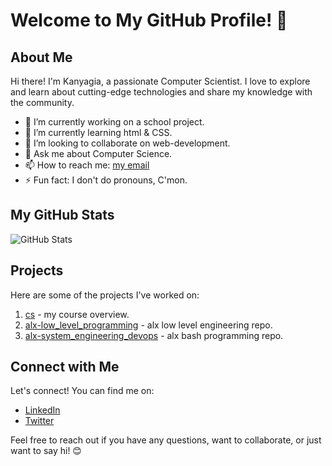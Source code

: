 # Welcome to My GitHub Profile! 👋

## About Me

Hi there! I'm Kanyagia, a passionate Computer Scientist. I love to explore and learn about cutting-edge technologies and share my knowledge with the community.

- 🔭 I’m currently working on a school project.<br>
- 🌱 I’m currently learning html & CSS.<br>
- 👯 I’m looking to collaborate on web-development. <br>
- 💬 Ask me about Computer Science.<br>
- 📫 How to reach me: [my email](mailto:tradix2021@gmail.com)<br>
- ⚡ Fun fact: I don't do pronouns, C'mon.<br>

## My GitHub Stats

![GitHub Stats](https://img.shields.io/github/stars/tradixcodes/alx-low_level_programming)

## Projects

Here are some of the projects I've worked on:

1. [cs](https://github.com/tradixcodes/cs) - my course overview.
2. [alx-low_level_programming](https://github.com/tradixcodes/alx-low_level_programming) - alx low level engineering repo.
3. [alx-system_engineering_devops](https://github.com/tradixcodes/alx-system_engineering_devops) - alx bash programming repo.

## Connect with Me

Let's connect! You can find me on:

- [LinkedIn](www.linkedin.com/in/njoroge-kanyagia)
- [Twitter](https://twitter.com/tradixcodes)

Feel free to reach out if you have any questions, want to collaborate, or just want to say hi! 😊
